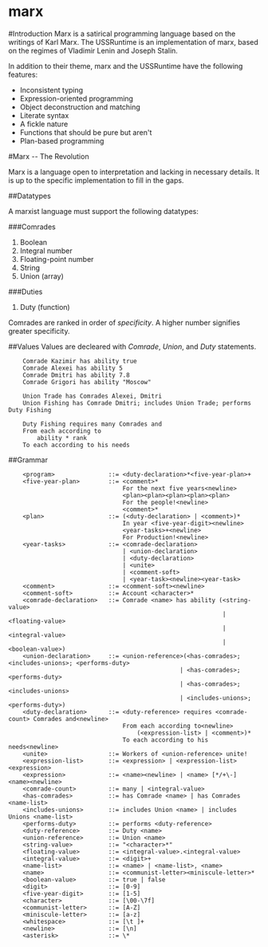 marx
====

#Introduction
Marx is a satirical programming language based on the writings of Karl Marx.
The USSRuntime is an implementation of marx, based on the regimes of Vladimir Lenin and Joseph Stalin.

In addition to their theme, marx and the USSRuntime have the following features:

* Inconsistent typing
* Expression-oriented programming
* Object deconstruction and matching
* Literate syntax
* A fickle nature
* Functions that should be pure but aren't
* Plan-based programming

#Marx -- The Revolution

Marx is a language open to interpretation and lacking in necessary details.  It is up to the specific implementation to fill in the gaps.

##Datatypes

A marxist language must support the following datatypes:

###Comrades

1. Boolean
1. Integral number
1. Floating-point number
1. String
1. Union (array)

###Duties
1. Duty (function)

Comrades are ranked in order of *specificity*.  A higher number signifies greater specificity.

##Values
Values are decleared with *Comrade*, *Union*, and *Duty* statements.

```
    Comrade Kazimir has ability true
    Comrade Alexei has ability 5
    Comrade Dmitri has ability 7.8
    Comrade Grigori has ability "Moscow"

    Union Trade has Comrades Alexei, Dmitri
    Union Fishing has Comrade Dmitri; includes Union Trade; performs Duty Fishing

    Duty Fishing requires many Comrades and
    From each according to
        ability * rank
    To each according to his needs
```

##Grammar

```
    <program>               ::= <duty-declaration>*<five-year-plan>+
    <five-year-plan>        ::= <comment>* 
                                For the next five years<newline>
                                <plan><plan><plan><plan><plan>
                                For the people!<newline>
                                <comment>*
    <plan>                  ::= (<duty-declaration> | <comment>)*
                                In year <five-year-digit><newline> 
                                <year-tasks>+<newline>
                                For Production!<newline>
    <year-tasks>            ::= <comrade-declaration> 
                                | <union-declaration>
                                | <duty-declaration>
                                | <unite>
                                | <comment-soft>
                                | <year-task><newline><year-task>
    <comment>               ::= <comment-soft><newline>
    <comment-soft>          ::= Account <character>*
    <comrade-declaration>   ::= Comrade <name> has ability (<string-value> 
                                                            | <floating-value> 
                                                            | <integral-value> 
                                                            | <boolean-value>)
    <union-declaration>     ::= <union-reference>(<has-comrades>; <includes-unions>; <performs-duty>
                                                | <has-comrades>; <performs-duty>
                                                | <has-comrades>; <includes-unions>
                                                | <includes-unions>; <performs-duty>)
    <duty-declaration>      ::= <duty-reference> requires <comrade-count> Comrades and<newline>
                                From each according to<newline>
                                    (<expression-list> | <comment>)*
                                To each according to his needs<newline>
    <unite>                 ::= Workers of <union-reference> unite!
    <expression-list>       ::= <expression> | <expression-list><expression>
    <expression>            ::= <name><newline> | <name> [*/+\-] <name><newline>
    <comrade-count>         ::= many | <integral-value>
    <has-comrades>          ::= has Comrade <name> | has Comrades <name-list>
    <includes-unions>       ::= includes Union <name> | includes Unions <name-list>
    <performs-duty>         ::= performs <duty-reference>
    <duty-reference>        ::= Duty <name>
    <union-reference>       ::= Union <name>
    <string-value>          ::= "<character>*"
    <floating-value>        ::= <integral-value>.<integral-value>
    <integral-value>        ::= <digit>+
    <name-list>             ::= <name> | <name-list>, <name>
    <name>                  ::= <communist-letter><miniscule-letter>*
    <boolean-value>         ::= true | false
    <digit>                 ::= [0-9]
    <five-year-digit>       ::= [1-5]
    <character>             ::= [\00-\7f]
    <communist-letter>      ::= [A-Z]
    <miniscule-letter>      ::= [a-z]
    <whitespace>            ::= [\t ]+
    <newline>               ::= [\n]
    <asterisk>              ::= \*

